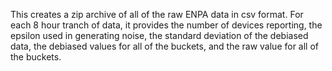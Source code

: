This creates a zip archive of all of the raw ENPA data in csv format. For each 8 hour tranch of data, it provides the number of devices reporting, the epsilon used in generating noise, the standard deviation of the debiased data, the debiased values for all of the buckets, and the raw value for all of the buckets. 
